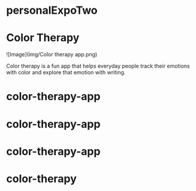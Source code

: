 # personalExpoTwo
# Color Therapy

![Image](img/Color therapy app.png)


Color therapy is a fun app that helps everyday people track their emotions with color and explore that emotion with writing.
# color-therapy-app
# color-therapy-app
# color-therapy-app
# color-therapy
